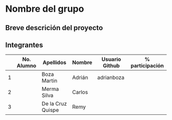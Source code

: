 # Nombre del grupo

## Breve descrición del proyecto

## Integrantes

|   | No. Alumno | Apellidos | Nombre | Usuario Github | % participación |
| --- | --- | --- | --- | --- | --- |
|  1 |  | Boza Martin | Adrián | adrianboza |  |
|  2 |  | Merma Silva | Carlos |  |  |
|  3 |  | De la Cruz Quispe | Remy |  |  |
